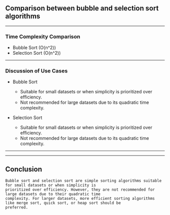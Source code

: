 ## Comparison between bubble  and selection sort algorithms

---

### Time Complexity Comparison

* Bubble Sort (O(n^2))
* Selection Sort (O(n^2))

---

### Discussion of Use Cases

* Bubble Sort
    * Suitable for small datasets or when simplicity is prioritized over efficiency.
    * Not recommended for large datasets due to its quadratic time complexity.

* Selection Sort
    * Suitable for small datasets or when simplicity is prioritized over efficiency.
    * Not recommended for large datasets due to its quadratic time complexity.

----

----

## Conclusion

```
Bubble sort and selection sort are simple sorting algorithms suitable for small datasets or when simplicity is
prioritized over efficiency. However, they are not recommended for large datasets due to their quadratic time
complexity. For larger datasets, more efficient sorting algorithms like merge sort, quick sort, or heap sort should be
preferred.
```
